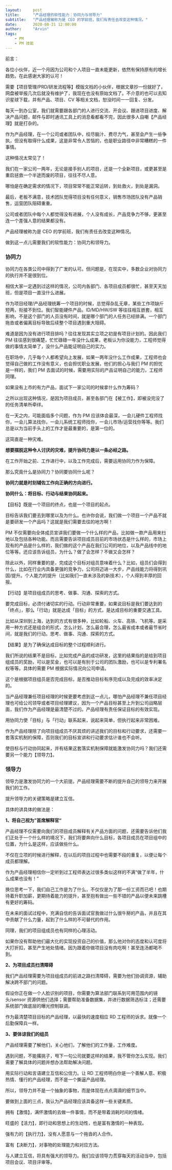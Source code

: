```yaml
---
layout:     post
title:      "产品经理的软性能力：协同力与领导力"
subtitle:   "产品经理被称为是 CEO 的学前班，我们有责任去改变这种情况。"
date:       2020-08-21 12:00:00
author:     "Arvin"
tags:
    - PM
    - PM 技能
---
```




前言：

各位小伙伴，近一个月因为公司和个人项目一直未能更新，依然有保持原有的增长趋势。在此感谢大家的认可！

需要【项目管理/PRD/研发流程等】模版文档的小伙伴，根据文章抄一份就好了，网盘被举报几次后就没有维护了，我现在也没有原始文档了。不介意的也可以去知识星球下载，并有产品、项目、CV 等相关文档，恕没时间一一回复、分发。

每天一到办公室，我们就需要跟各部门的人进行交流、开会议、跟进项目进度、解决产品问题，邮件与即时通讯工具上的消息看都看不完，因此很多人自嘲【产品经理】就是打杂的。

作为产品经理，在一个公司或者团队中，绞尽脑汁、费尽力气，甚至会产生一些争执，但没有取得什么成果，这是非常令人苦恼的，也是职业路径中非常糟糕的一件事情。

这种情况太常见了！

我们在一家公司一两年，无论是接手别人的项目，还是一个全新项目，或更甚至是重启拯救一个半途而废的项目，往往不尽人意。

哪怕是在确定需求的情况下，项目常常不能正常运转，到处救火，到处是漏洞。

最后，老板不满意，技术团队觉得项目没有任何意义，销售市场团队没有产品销售，运营团队阻碍重重。

公司或者团队中每个人都觉得没有进展，个人没有成长，产品竞争力不够，更甚至连一个差强人意的结果都没有。

产品经理被称为是 CEO 的学前班，我们有责任去改变这种情况。

做到这一点儿需要我们的软性能力：协同力和领导力。

### 协同力

协同力在各类公司中得到了广发的认可。但问题是，在现实中，多数企业对协同力的执行并不是很到位。

相信大家一定遇到过这样的情况，公司内各部门、各项目成员都很忙，甚至天天加班，但是项目一直没什么进展。

作为项目经理/产品经理统筹一个项目的时候，总觉得杂乱无章，某些工作项缺斤短两，衔接不到位。我们智能硬件产品，ID/MD/HW/SW 等往往相互嵌套，相互影响，不是这个部门的人员没有时间，就是哪个部门的人任务已经排满。一个部门拖沓或者偏离目标导致后续整个项目遇到重大阻碍。

难道是因为没有进行项目排吗？往往发现其实立项之初是有项目计划的。因此我们 PM 往往感到很痛楚，忙忙碌碌一年没什么成果，老板认为你没能力，工程师觉得做的事情太简单了，没什么产品能证明自己的实力。

在职场中，几乎每个人都希望向上发展，如果一两年没什么工作成果，工程师也会觉得自己做的工作没有意义，也会担忧职业发展，他们的担心与我们 PM 的担忧是一样的，我们 PM 去面试的时候，需要用实际的产品证明自己的能力，工程师同理。

如果没有上市的有力产品，面试下一家公司的时候拿什么作为筹码？

之所以出现这种情况，是因为项目成员，甚至各部门在【被工作】，即被没完没了的任务清单所牵绊。

在一天之内，可能面临多个问题，作为 PM 应该体会最深，一会儿硬件工程师找你，一会儿算法找你，一会儿系统工程师找你，一会儿市场/运营找你等等。我们总是以为当前手头上的工作才是最重要的，是第一位的。

这简直是一种灾难。

**想要摆脱这种令人讨厌的灾难，提升协同力是以一条必经之路。**

在工作开始之前、工作进行中，以及工作完成后，需要运用协同力作为保障。

那么究竟什么是协同力？协同要协同什么呢？

**协同力就是时刻辅佐工作向正确的方向进行。**

**协同什么：将目标、行动与结果协同起来。**

【目标】既是一个项目的终点，也是一个项目的起点。

目标告诉我们要去到哪里以及为什么。也许你会说，我们做一个项目一个产品不就是要研发一个产品吗？这就是我们需要去往的地方啊！

PM 不仅需要向全体成员宣讲我们要做一个什么样的产品，比如做一款产品用来扫地以及包括各种功能。而且需要告诉项目成员目前的市场状态是什么样的，市场上现有的产品是什么样的，我们做的这个产品在我们公司的地位，以及产品线中的地位等等。还应该告诉组员，为什么？做了会怎样？不做又会怎样？

除此以外，同样重要的是，完成这个目标对组员意味着什么？比如，组员们会得到什么，比如在行业内具备更强的竞争力，公司将迈进一大步，产品线能力将得到巩固/提升。个人能力的提升（比如我们一直未涉及的新技术），个人得到丰厚的回报。

【行动】是项目组成员的思考、做事、沟通、探索的方式。

要完成目标，必须付诸切实的行动。行动非常重要，如果说目标是我们要达到的「终点」，那么「行动」就是达成「目标」的方式，是达成目标的重要交通工具。

比如从深圳到上海，达到的方式有很多种，比如轮船、火车、高铁、飞机等。是采用一种方式还是组合的形式，怎么计划，怎么最合理，怎么最省成本或者最节省时间，就是我们的行动。思考、做事、沟通、探索的方式。

【结果】是为了确保达成目标的整个过程顺利进行。

我们所说的结果不是目标，比如完成产品的成功研发，这里的结果指的是给到项目组成员的奖励，可以是奖金，也可以是有别于公司的团队激励，也可以是专利署名权等等。具体的需要 PM 根据实际情况向公司申请。

这个是根据项目组员是否完成目标，是否推动目标有序完成以及完成的效率决定的。

当产品经理兼任项目经理的时候更要考虑到这一点儿，哪怕产品经理不兼任项目经理也可给公司领导或者项目经理建议，因为一个产品目标甚至上升到公司战略层面，我们作为产品经理是最清楚不过的。产品经理有责任保证目标的有效实现。

用协同力使「目标」与「行动」联系起来，说起来简单，但执行起来非常困难。

作为产品经理除了向项目组成员不厌其烦的讲述我们的目标和行动要求，还需要一套落实机制的保障，否则我们的目标宣讲和行动要求估计谁也不会听。

使目标与行动协同起来，并有结果这套落实机制保障就能激发协同力吗？我们还需要另一个能力【领导力】。

### 领导力

领导力是激发协同力的一个大前提。产品经理需要不断的提升自己的领导力来开展我们的工作。

提升领导力的关键策略是建立互信。

具体的讲具体的做法是：

**1、将自己视为”首席解释官“**

产品经理不仅需要向我们的项目成员解释有关产品方面的问题，还需要告诉他们我们正处于一个什么样的境况下，我们将要奔向什么目标，各项目成员在项目组中的位置，为什么是这样，应该做些什么。

不仅在立项的时候进行解释，在以后的项目过程中也需要不段的重复，以便让每个成员都理解。

作为产品经理相信你一定听到过工程师表达过很多类似这样的不满“做了半年，什么成果也没有！”

换位思考一下，我们自己工作是为了什么，不仅仅是为了那一份工资而已吧！也期待着升职加薪，更期待着能力的提升，甚至抱有做出一些不错的产品以便未来跳槽有更好的筹码。

在未来的面试过程中，充满自信的告诉面试官我做过什么很牛掰的产品，并且在其中贡献了什么力量，起到了什么样的不可替代的作用。

同理，我们的项目组成员也有同样的心理活动。

如果你没有帮助他们最大化的实现投资自己的价值，那么他对你的态度和认可度将大打折扣，甚至产生地处情绪。因为跟着你做项目没有肉吃啊！甚至连汤都喝不到。

**2、为项目成员扫清障碍**

我们产品经理需要为项目组成员的前进之路扫清障碍，需要为他们协调资源，辅助解决跨不部门的问题。

假设你正在做一个人脸识别的项目，你需要为算法部门联系到可用范围内的镜头/sensor 资源供他们选择；需要帮助准备数据集，并进行数据筛选标注；还需要系统部门做底层的曝光控制联调。

作为最清楚项目目标的产品经理，以最快的速度相应 RD 工程师的诉求。就像一个后勤保障兵一样。

**3、要体谅我们的组员**

产品经理需要了解他们，关心他们，了解他们的工作量，工作难度。

遇到问题，不能撂挑子，甩下一句公司就要这样的结果，我不管你怎么实现。我们需要了解具体的问题并想办法帮助解决问题。

用实际行动和言语建立互信和公信力。让 RD 工程师明白你是一个善解人意、积极热情、懂行的产品经理，而不是一个撕逼产品经理。

所以，领导力并不是一个抽象的事物，而是体现在点点滴滴的细节当中。

要做到上面的三点，我认为产品经理应该具备这样一些关键素质。

拥有【激情】，满怀激情的去做一件事情，而不是带着消耗时间的情绪。

旺盛的【活力】，即行动和思想上的生动性，也是富有激情的一种表现。

强有力的【执行力】，没有人愿意与一个拖沓的人合作。

富有【决断力】，对事物的处理能力和对应方法。

与人建立互信，将具有强大的领导力。我们应该领导力贯穿每天的活动当中，包括项目会议、项目评审等。